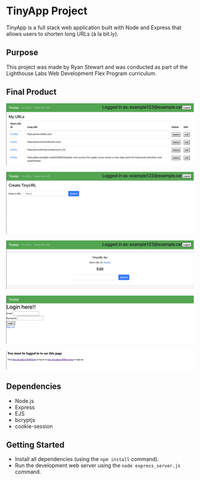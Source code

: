 # TinyApp Project

TinyApp is a full stack web application built with Node and Express that allows users to shorten long URLs (à la bit.ly).

## Purpose

This project was made by Ryan Stewart and was conducted as part of the Lighthouse Labs Web Development Flex Program curriculum.

## Final Product

![Alt text](docs/mainPage.png)

![Alt text](docs/create.png)

![Alt text](docs/edit.png)

![Alt text](docs/login.png)

![Alt text](docs/toSeeThisPage.png)

## Dependencies

- Node.js
- Express
- EJS
- bcryptjs
- cookie-session

## Getting Started

- Install all dependencies (using the `npm install` command).
- Run the development web server using the `node express_server.js` command.